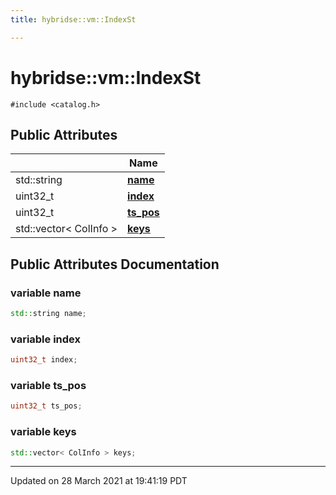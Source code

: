 ```yaml
---
title: hybridse::vm::IndexSt

---
```


# hybridse::vm::IndexSt




`#include <catalog.h>`

## Public Attributes

|                | Name           |
| -------------- | -------------- |
| std::string | **[name](/hybridse/usage/api/markdown/Classes/structhybridse_1_1vm_1_1_index_st.md#variable-name)**  |
| uint32_t | **[index](/hybridse/usage/api/markdown/Classes/structhybridse_1_1vm_1_1_index_st.md#variable-index)**  |
| uint32_t | **[ts_pos](/hybridse/usage/api/markdown/Classes/structhybridse_1_1vm_1_1_index_st.md#variable-ts_pos)**  |
| std::vector< ColInfo > | **[keys](/hybridse/usage/api/markdown/Classes/structhybridse_1_1vm_1_1_index_st.md#variable-keys)**  |

## Public Attributes Documentation

### variable name

```cpp
std::string name;
```


### variable index

```cpp
uint32_t index;
```


### variable ts_pos

```cpp
uint32_t ts_pos;
```


### variable keys

```cpp
std::vector< ColInfo > keys;
```


-------------------------------

Updated on 28 March 2021 at 19:41:19 PDT